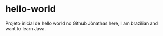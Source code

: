 # hello-world
Projeto inicial de hello world no Github
Jônathas here, I am brazilian and want to learn Java.
